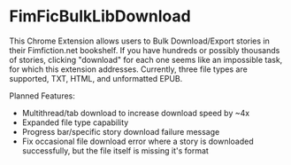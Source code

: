 # FimFicBulkLibDownload
This Chrome Extension allows users to Bulk Download/Export stories in their Fimfiction.net bookshelf. If you have hundreds or possibly thousands of stories, clicking "download" for each one seems like an impossible task, for which this extension addresses.
Currently, three file types are supported, TXT, HTML, and unformatted EPUB. 

Planned Features:
- Multithread/tab download to increase download speed by ~4x
- Expanded file type capability
- Progress bar/specific story download failure message
- Fix occasional file download error where a story is downloaded successfully, but the file itself is missing it's format
